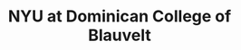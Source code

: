 ---
layout: repo
title: "NYU at Dominican College of Blauvelt"
id: 22133
permalink: repos/22133/
---